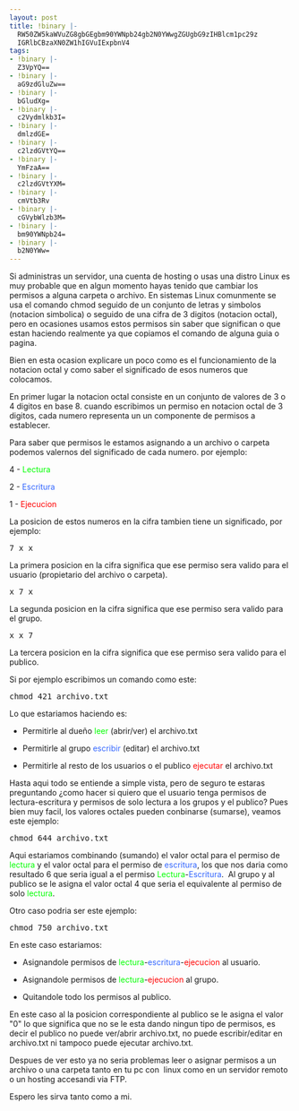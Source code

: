 ```yaml
---
layout: post
title: !binary |-
  RW50ZW5kaWVuZG8gbGEgbm90YWNpb24gb2N0YWwgZGUgbG9zIHBlcm1pc29z
  IGRlbCBzaXN0ZW1hIGVuIExpbnV4
tags:
- !binary |-
  Z3VpYQ==
- !binary |-
  aG9zdGluZw==
- !binary |-
  bGludXg=
- !binary |-
  c2Vydmlkb3I=
- !binary |-
  dmlzdGE=
- !binary |-
  c2lzdGVtYQ==
- !binary |-
  YmFzaA==
- !binary |-
  c2lzdGVtYXM=
- !binary |-
  cmVtb3Rv
- !binary |-
  cGVybWlzb3M=
- !binary |-
  bm90YWNpb24=
- !binary |-
  b2N0YWw=
---
```

Si administras un servidor, una cuenta de hosting o usas una distro Linux es muy probable que en algun momento hayas tenido que cambiar los permisos a alguna carpeta o archivo. En sistemas Linux comunmente se usa el comando chmod seguido de un conjunto de letras y simbolos (notacion simbolica) o seguido de una cifra de 3 digitos (notacion octal), pero en ocasiones usamos estos permisos sin saber que significan o que estan haciendo realmente ya que copiamos el comando de alguna guia o pagina.

Bien en esta ocasion explicare un poco como es el funcionamiento de la notacion octal y como saber el significado de esos numeros que colocamos.

En primer lugar la notacion octal consiste en un conjunto de valores de 3 o 4 digitos en base 8. cuando escribimos un permiso en notacion octal de 3 digitos, cada numero representa un un componente de permisos a establecer.

Para saber que permisos le estamos asignando a un archivo o carpeta podemos valernos del significado de cada numero. por ejemplo:

4 - <span style="color: #00ff00;">Lectura</span>

2 - <span style="color: #3366ff;">Escritura</span>

1 - <span style="color: #ff0000;">Ejecucion</span>

La posicion de estos numeros en la cifra tambien tiene un significado, por ejemplo:
<pre lang="bash" line="1" escaped="true">7 x x</pre>
La primera posicion en la cifra significa que ese permiso sera valido para el usuario (propietario del archivo o carpeta).
<pre lang="bash" line="1" escaped="true">x 7 x</pre>
La segunda posicion en la cifra significa que ese permiso sera valido para el grupo.
<pre lang="bash" line="1" escaped="true">x x 7</pre>
La tercera posicion en la cifra significa que ese permiso sera valido para el publico.

Si por ejemplo escribimos un comando como este:
<pre lang="bash" line="1" escaped="true">chmod 421 archivo.txt</pre>
Lo que estariamos haciendo es:

- Permitirle al dueño <span style="color: #00ff00;">leer</span> (abrir/ver) el archivo.txt

- Permitirle al grupo <span style="color: #3366ff;">escribir</span> (editar) el archivo.txt

- Permitirle al resto de los usuarios o el publico <span style="color: #ff0000;">ejecutar</span> el archivo.txt

Hasta aqui todo se entiende a simple vista, pero de seguro te estaras preguntando ¿como hacer si quiero que el usuario tenga permisos de lectura-escritura y permisos de solo lectura a los grupos y el publico? Pues bien muy facil, los valores octales pueden conbinarse (sumarse), veamos este ejemplo:
<pre lang="bash" line="1" escaped="true">chmod 644 archivo.txt</pre>
Aqui estariamos combinando (sumando) el valor octal para el permiso de <span style="color: #00ff00;">lectura</span> y el valor octal para el permiso de<span style="color: #00ffff;"> <span style="color: #3366ff;">escritura</span></span>, los que nos daria como resultado 6 que seria igual a el permiso <span style="color: #00ff00;">Lectura</span>-<span style="color: #3366ff;">Escritura</span>.  Al grupo y al publico se le asigna el valor octal 4 que seria el equivalente al permiso de solo <span style="color: #00ff00;">lectura</span>.

Otro caso podria ser este ejemplo:
<pre lang="bash" line="1" escaped="true">chmod 750 archivo.txt</pre>
En este caso estariamos:

- Asignandole permisos de <span style="color: #00ff00;">lectura</span>-<span style="color: #3366ff;">escritura</span>-<span style="color: #ff0000;">ejecucion</span> al usuario.

- Asignandole permisos de <span style="color: #00ff00;">lectura</span>-<span style="color: #ff0000;">ejecucion</span> al grupo.

- Quitandole todo los permisos al publico.

En este caso al la posicion correspondiente al publico se le asigna el valor "0" lo que significa que no se le esta dando ningun tipo de permisos, es decir el publico no puede ver/abrir archivo.txt, no puede escribir/editar en archivo.txt ni tampoco puede ejecutar archivo.txt.

Despues de ver esto ya no seria problemas leer o asignar permisos a un archivo o una carpeta tanto en tu pc con  linux como en un servidor remoto o un hosting accesandi via FTP.

Espero les sirva tanto como a mi.
